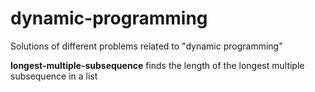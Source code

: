 # dynamic-programming
Solutions of different problems related to "dynamic programming"

<b>longest-multiple-subsequence</b> finds the length of the longest multiple subsequence in a list
